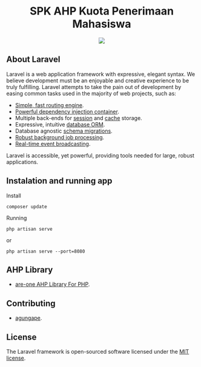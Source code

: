 <h1 align="center">SPK AHP Kuota Penerimaan Mahasiswa</h1>
<p align="center"><img src="https://laravel.com/assets/img/components/logo-laravel.svg"></p>

## About Laravel

Laravel is a web application framework with expressive, elegant syntax. We believe development must be an enjoyable and creative experience to be truly fulfilling. Laravel attempts to take the pain out of development by easing common tasks used in the majority of web projects, such as:

- [Simple, fast routing engine](https://laravel.com/docs/routing).
- [Powerful dependency injection container](https://laravel.com/docs/container).
- Multiple back-ends for [session](https://laravel.com/docs/session) and [cache](https://laravel.com/docs/cache) storage.
- Expressive, intuitive [database ORM](https://laravel.com/docs/eloquent).
- Database agnostic [schema migrations](https://laravel.com/docs/migrations).
- [Robust background job processing](https://laravel.com/docs/queues).
- [Real-time event broadcasting](https://laravel.com/docs/broadcasting).

Laravel is accessible, yet powerful, providing tools needed for large, robust applications.

## Instalation and running app

<p>Install</p>

```
composer update
```
<p>Running</p>

```
php artisan serve
```
or
```
php artisan serve --port=8080
```
## AHP Library

- [are-one AHP Library For PHP](https://github.com/are-one/ahp).

## Contributing

- [agungape](https://github.com/agungape).

## License

The Laravel framework is open-sourced software licensed under the [MIT license](https://opensource.org/licenses/MIT).
